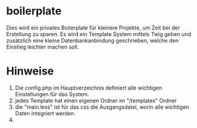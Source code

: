 # boilerplate

Dies wird ein privates Boilerplate für kleinere Projekte, um Zeit bei der Erstellung zu sparen.
Es wird ein Template System mittels Twig geben und zusätzlich eine kleine Datenbankanbindung geschrieben, welche den Einstieg leichter machen soll.

# Hinweise
1. Die config.php im Hauptverzeichnis definiert alle wichtigen Einstellungen für das System.
2. jedes Template hat einen eigenen Ordner im "/templates" Ordner
3. die "main.less" ist für das css die Ausgangsdatei, worin alle wichtigen Daten integriert werden.
4. 